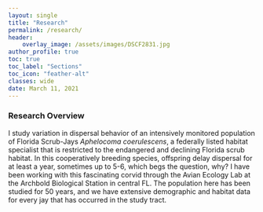 ```yaml
---
layout: single
title: "Research"
permalink: /research/
header:
    overlay_image: /assets/images/DSCF2831.jpg
author_profile: true
toc: true
toc_label: "Sections"
toc_icon: "feather-alt"
classes: wide
date: March 11, 2021
---
```


### Research Overview

I study variation in dispersal behavior of an intensively monitored population of Florida Scrub-Jays *Aphelocoma coerulescens*, a federally listed habitat specialist that is restricted to the endangered and declining Florida scrub habitat. In this cooperatively breeding species, offspring delay dispersal for at least a year, sometimes up to 5-6, which begs the question, why? I have been working with this fascinating corvid through the Avian Ecology Lab at the Archbold Biological Station in central FL. The population here has been studied for 50 years, and we have extensive demographic and habitat data for every jay that has occurred in the study tract.
